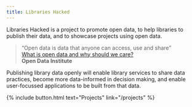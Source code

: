 ```yaml
---
title: Libraries Hacked
---
```


Libraries Hacked is a project to promote open data, to help libraries to publish their data, and to showcase projects using open data.

> &ldquo;Open data is data that anyone can access, use and share&rdquo;
> <br/>
> [What is open data and why should we care?](https://theodi.org/article/what-is-open-data-and-why-should-we-care/)
> <br/>
> **Open Data Institute**

Publishing library data openly will enable library services to share data practices, become more data-informed in decision making, and enable user-focussed applications to be built from that data.

{% include button.html text="Projects" link="/projects" %}
